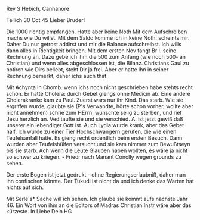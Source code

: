 Rev S Hebich, Cannanore

 Tellich 30 Oct 45
Lieber Bruder!

Die 1000 richtig empfangen. Hatte aber keine Noth Mit dem Aufschreiben machs wie Du willst. Mit dem Saldo komme ich in keine Noth, scheints mir. Daher Du nur getrost addirst und mir die Balance aufschreibst. Ich wills dann alles in Richtigkeit bringen. Mit dem ersten Nov fangt Br I. seine Rechnung an. Dazu gebe ich ihm die 500 zum Anfang (wie noch 500- an Christian) und wenn alles abgeschlossen ist, die Bilanz. Christians Gaul zu notiren wie Dirs beliebt, steht Dir ja frei. Aber er hatte ihn in seiner Rechnung bemerkt, daher ichs auch that.

Mit Achynta in Chomb. wenn ichs noch nicht geschrieben habe stehts recht schön. Er hatte Cholera: durch Gebet giengs ohne Medicin ab. Eine andere Cholerakranke kam zu Paul. Zuerst wars nur ihr Kind. Das starb. Wie sie ergriffen wurde, glaubte sie (P's Verwandte, hörte schon vorher, wollte aber nicht annehmen) schrie zum HErrn, wünschte selig zu sterben, und rief Jesu herzlich an. Ved taufte sie und sie verschied. A. ist jetzt gewiß daß unserer ein lebendiger Gott ist. Auch Lydia wurde krank, aber das Gebet half. 
Ich wurde zu einer Tier Hochschwangern gerufen, die wie einen Teufelsanfall hatte. Es gieng recht ordentlich beim ersten Besuch. Dann wurden aber Teufelshülfen versucht und sie kam nimmer zum Bewußtseyn bis sie starb. Ach wenn die Leute Glauben haben wollten, es wäre ja nicht so schwer zu kriegen. - Friedr nach Manant Conolly wegen grounds zu sehen.

Der erste Bogen ist jetzt gedrukt - ohne Regierungserlaubniß, daher man ihn confisciren könnte. Der Tukudi ist nicht da und ich denke das Warten hat nichts auf sich.

Mit Serle's* Sache will ich sehen. Ich glaube sie kommt aufs nächste Jahr 46. Ein Wort von ihm an die Editors of Madras Christian Instr wäre aber das kürzeste.
 In Liebe Dein HG

